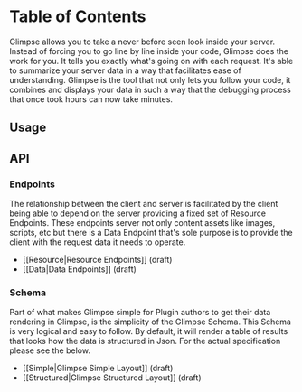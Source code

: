 # Table of Contents

Glimpse allows you to take a never before seen look inside your server. Instead of forcing you to go line by line inside your code, Glimpse does the work for you. It tells you exactly what's going on with each request. It's able to summarize your server data in a way that facilitates ease of understanding. Glimpse is the tool that not only lets you follow your code, it combines and displays your data in such a way that the debugging process that once took hours can now take minutes. 

## Usage

## API

### Endpoints
The relationship between the client and server is facilitated by the client being able to depend on the server providing a fixed set of Resource Endpoints. These endpoints server not only content assets like images, scripts, etc but there is a Data Endpoint that's sole purpose is to provide the client with the request data it needs to operate. 

  * [[Resource|Resource Endpoints]] (draft)
  * [[Data|Data Endpoints]] (draft)

### Schema
Part of what makes Glimpse simple for Plugin authors to get their data rendering in Glimpse, is the simplicity of the Glimpse Schema. This Schema is very logical and easy to follow. By default, it will render a table of results that looks how the data is structured in Json. For the actual specification please see the below.

  * [[Simple|Glimpse Simple Layout]] (draft)
  * [[Structured|Glimpse Structured Layout]] (draft)